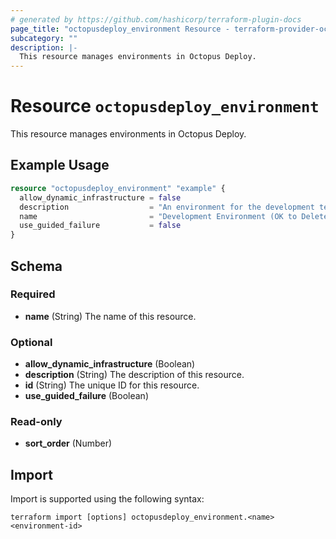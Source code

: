 ```yaml
---
# generated by https://github.com/hashicorp/terraform-plugin-docs
page_title: "octopusdeploy_environment Resource - terraform-provider-octopusdeploy"
subcategory: ""
description: |-
  This resource manages environments in Octopus Deploy.
---
```


# Resource `octopusdeploy_environment`

This resource manages environments in Octopus Deploy.

## Example Usage

```terraform
resource "octopusdeploy_environment" "example" {
  allow_dynamic_infrastructure = false
  description                  = "An environment for the development team."
  name                         = "Development Environment (OK to Delete)"
  use_guided_failure           = false
}
```

<!-- schema generated by tfplugindocs -->
## Schema

### Required

- **name** (String) The name of this resource.

### Optional

- **allow_dynamic_infrastructure** (Boolean)
- **description** (String) The description of this resource.
- **id** (String) The unique ID for this resource.
- **use_guided_failure** (Boolean)

### Read-only

- **sort_order** (Number)

## Import

Import is supported using the following syntax:

```shell
terraform import [options] octopusdeploy_environment.<name> <environment-id>
```
